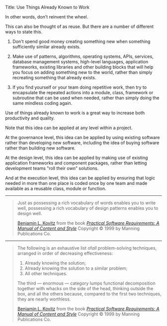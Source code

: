 Title: Use Things Already Known to Work

In other words, don't reinvent the wheel.

This can also be thought of as reuse. But there are a number of different ways to state this.

1. Don't spend good money creating something new when something sufficiently similar already exists.

2. Make use of patterns, algorithms, operating systems, APIs, services, database management systems, high-level languages, application frameworks, existing libraries and other building blocks that will help you focus on adding something new to the world, rather than simply recreating something that already exists.

3. If you find yourself or your team doing repetitive work, then try to encapsulate the repeated actions into a module, class, framework or subroutine that can be used when needed, rather than simply doing the same mindless coding again.

Use of things already known to work is a great way to increase both productivity and quality.

Note that this idea can be applied at any level within a project.

At the governance level, this idea can be applied by using existing software rather than developing new software, including the idea of buying software rather than building new software.

At the design level, this idea can be applied by making use of existing application frameworks and component packages, rather than letting development teams "roll their own" solutions.

And at the execution level, this idea can be applied by ensuring that logic needed in more than one place is coded once by one team and made available as a reusable class, module or function.

----

<blockquote>
<p>
Just as possessing a rich vocabulary of words enables you to write well, possessing a rich vocabulary of design patterns enables you to design well.</p>

<footer>
<a href="http://en.wikipedia.org/wiki/Benjamin_L._Kovitz">Benjamin L. Kovitz</a> from the book <cite><a href="bibliography.html#kovitz-1999">Practical Software Requirements: A Manual of Content and Style</a></cite> Copyright &copy; 1999 by Manning Publications Co.
</footer>
</blockquote>

----

<blockquote>
<p>
The following is an exhaustive list of<em>all</em> problem-solving techniques, arranged in order of decreasing effectiveness: </p>

<ol>
<li>Already knowing the solution; </li>

<li>Already knowing the solution to a similar problem; </li>

<li>All other techniques. </li>
</ol>

<p>
The third &#8212; enormous &#8212; category lumps functional decomposition together with whacks on the side of the head, thinking outside the box, and all the others because, compared to the first two techniques, they are nearly worthless.</p>

<footer>
<a href="http://en.wikipedia.org/wiki/Benjamin_L._Kovitz">Benjamin L. Kovitz</a> from the book <cite><a href="bibliography.html#kovitz-1999">Practical Software Requirements: A Manual of Content and Style</a></cite> Copyright &copy; 1999 by Manning Publications Co.
</footer>
</blockquote>



